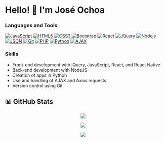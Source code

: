 # Hello! 👋 I'm José Ochoa

### Languages and Tools
[![JavaScript](https://img.shields.io/badge/-JavaScript-black?style=flat&logo=javascript&link=https://github.com/Guada8a)](https://github.com/Guada8a)
[![HTML5](https://img.shields.io/badge/-HTML5-E34F26?style=flat&logo=html5&logoColor=white&link=https://github.com/Guada8a)](https://github.com/Guada8a)
[![CSS3](https://img.shields.io/badge/-CSS3-1572B6?style=flat&logo=css3&link=https://github.com/Guada8a)](https://github.com/Guada8a)
[![Bootstrap](https://img.shields.io/badge/-Bootstrap-563D7C?style=flat&logo=bootstrap&link=https://github.com/Guada8a)](https://github.com/Guada8a)
[![React](https://img.shields.io/badge/-React-black?style=flat&logo=react&link=https://github.com/Guada8a)](https://github.com/Guada8a)
[![JQuery](https://img.shields.io/badge/-JQuery-blue?style=flat&logo=jquery&link=https://github.com/Guada8a)](https://github.com/Guada8a)
[![Nodejs](https://img.shields.io/badge/-Nodejs-green?style=flat&logo=Node.js&link=https://github.com/Guada8a)](https://github.com/Guada8a)
[![JSON](https://img.shields.io/badge/-json-02569B?style=flat&logo=json&link=https://github.com/Guada8a)](https://github.com/Guada8a)
[![Git](https://img.shields.io/badge/-Git-black?style=flat&logo=git&link=https://github.com/Guada8a)](https://github.com/Guada8a)
[![PHP](https://img.shields.io/badge/-PHP-black?style=flat&logo=php&link=https://github.com/Guada8a)](https://github.com/Guada8a)
[![Python](https://img.shields.io/badge/-Python-black?style=flat&logo=python&link=https://github.com/Guada8a)](https://github.com/Guada8a)
[![AJAX](https://img.shields.io/badge/-AJAX-black?style=flat&link=https://github.com/Guada8a)](https://github.com/Guada8a)

### Skills

- Front-end development with jQuery, JavaScript, React, and React Native
- Back-end development with NodeJS
- Creation of apps in Python
- Use and handling of AJAX and Axios requests
- Version control using Git

## 📊 GitHub Stats

<div align="center">

  ![](https://github-readme-streak-stats.herokuapp.com/?user=guada8a&theme=midnight-purple&hide_border=false)

  ![](https://github-readme-stats.vercel.app/api/top-langs/?username=guada8a&theme=midnight-purple&layout=compact&langs_count=10)

  ![](https://github-readme-stats.vercel.app/api?username=guada8a&theme=midnight-purple&show_icons=true)

</div>

<!--
**Guada8a/Guada8a** is a ✨ _special_ ✨ repository because its `README.md` (this file) appears on your GitHub profile.

Here are some ideas to get you started:

- 🔭 I’m currently working on ...
- 🌱 I’m currently learning ...
- 👯 I’m looking to collaborate on ...
- 🤔 I’m looking for help with ...
- 💬 Ask me about ...
- 📫 How to reach me: ...
- 😄 Pronouns: ...
- ⚡ Fun fact: ...
-->
